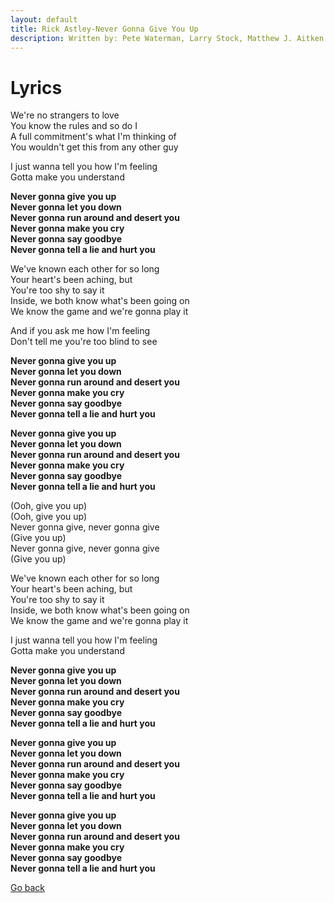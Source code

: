 ```yaml
---
layout: default
title: Rick Astley-Never Gonna Give You Up
description: Written by: Pete Waterman, Larry Stock, Matthew J. Aitken
---
```


# Lyrics

We're no strangers to love  
You know the rules and so do I  
A full commitment's what I'm thinking of  
You wouldn't get this from any other guy

I just wanna tell you how I'm feeling  
Gotta make you understand  

**Never gonna give you up  
Never gonna let you down  
Never gonna run around and desert you  
Never gonna make you cry  
Never gonna say goodbye  
Never gonna tell a lie and hurt you** 

We've known each other for so long  
Your heart's been aching, but  
You're too shy to say it  
Inside, we both know what's been going on  
We know the game and we're gonna play it  

And if you ask me how I'm feeling  
Don't tell me you're too blind to see  

**Never gonna give you up  
Never gonna let you down  
Never gonna run around and desert you  
Never gonna make you cry  
Never gonna say goodbye  
Never gonna tell a lie and hurt you** 

**Never gonna give you up  
Never gonna let you down  
Never gonna run around and desert you  
Never gonna make you cry  
Never gonna say goodbye  
Never gonna tell a lie and hurt you**  

(Ooh, give you up)  
(Ooh, give you up)  
Never gonna give, never gonna give  
(Give you up)  
Never gonna give, never gonna give  
(Give you up)  

We've known each other for so long  
Your heart's been aching, but  
You're too shy to say it  
Inside, we both know what's been going on  
We know the game and we're gonna play it  

I just wanna tell you how I'm feeling  
Gotta make you understand  

**Never gonna give you up  
Never gonna let you down  
Never gonna run around and desert you  
Never gonna make you cry  
Never gonna say goodbye  
Never gonna tell a lie and hurt you**  

**Never gonna give you up  
Never gonna let you down  
Never gonna run around and desert you  
Never gonna make you cry  
Never gonna say goodbye  
Never gonna tell a lie and hurt you**  

**Never gonna give you up  
Never gonna let you down  
Never gonna run around and desert you  
Never gonna make you cry  
Never gonna say goodbye  
Never gonna tell a lie and hurt you**  

[Go back](index.md)
